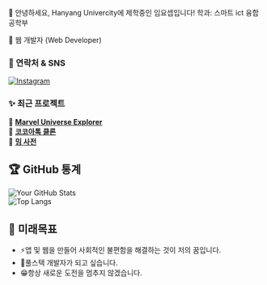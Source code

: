 👋 안녕하세요, Hanyang Univercity에 제학중인 임요셉입니다!
    학과: 스마트 ict 융합공학부

🚀 웹 개발자 (Web Developer)

### 🔗 연락처 & SNS  
[![Instagram](https://img.shields.io/badge/Instagram-E4405F?style=for-the-badge&logo=Instagram&logoColor=white)](https://www.instagram.com/yo_oy0274/)

### ✨ 최근 프로젝트
🎵 **[Marvel Universe Explorer](https://github.com/heysep/Marvel-Movie)**  
🍫 **[코코아톡 클론](https://github.com/heysep/kokoa-clone-2020)**  
📖 **[밈 사전](https://github.com/heysep/internet-meme-museum)** 

## 🏆 GitHub 통계  
![Your GitHub Stats](https://github-readme-stats.vercel.app/api?username=heysep&show_icons=true&theme=dark)  
![Top Langs](https://github-readme-stats.vercel.app/api/top-langs/?username=heysep&layout=compact&theme=dark)

## 📌 미래목표
- ⚡앱 및 웹을 만들어 사회적인 불편함을 해결하는 것이 저의 꿈입니다.
- 🎯풀스택 개발자가 되고 싶습니다.
- 😁항상 새로운 도전을 멈추지 않겠습니다.
<!--
**heysep/heysep** is a ✨ _special_ ✨ repository because its `README.md` (this file) appears on your GitHub profile.

Here are some ideas to get you started:

- 🔭 I’m currently working on ...
- 🌱 I’m currently learning ...
- 👯 I’m looking to collaborate on ...
- 🤔 I’m looking for help with ...
- 💬 Ask me about ...
- 📫 How to reach me: ...
- 😄 Pronouns: ...
- ⚡ Fun fact: ...
-->
